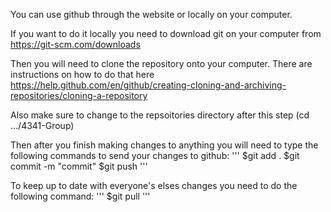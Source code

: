 You can use github through the website or locally on your computer. 

If you want to do it locally you need to download git on your computer from https://git-scm.com/downloads

Then you will need to clone the repository onto your computer. There are instructions on how to do that here https://help.github.com/en/github/creating-cloning-and-archiving-repositories/cloning-a-repository

Also make sure to change to the repsoitories directory after this step (cd .../4341-Group)

Then after you finish making changes to anything you will need to type the following commands to send your changes to github: 
'''
$git add .
$git commit -m "commit"
$git push
'''

To keep up to date with everyone's elses changes you need to do the following command:
'''
$git pull
'''
